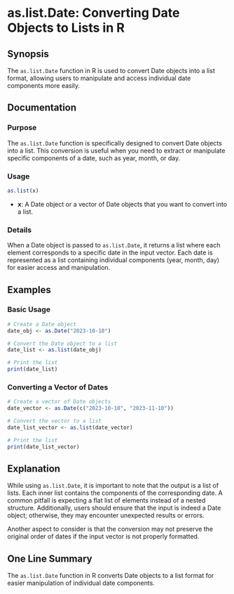 <!--
Meta Description: # as.list.Date: Converting Date Objects to Lists in R ## Synopsis The `as.list.Date` function in R is used to convert Date objects into a list format,...
Meta Keywords: date, list, objects, vector, convert
-->

# as.list.Date: Converting Date Objects to Lists in R

## Synopsis
The `as.list.Date` function in R is used to convert Date objects into a list format, allowing users to manipulate and access individual date components more easily.

## Documentation
### Purpose
The `as.list.Date` function is specifically designed to convert Date objects into a list. This conversion is useful when you need to extract or manipulate specific components of a date, such as year, month, or day.

### Usage
```R
as.list(x)
```

- **x**: A Date object or a vector of Date objects that you want to convert into a list.

### Details
When a Date object is passed to `as.list.Date`, it returns a list where each element corresponds to a specific date in the input vector. Each date is represented as a list containing individual components (year, month, day) for easier access and manipulation.

## Examples
### Basic Usage
```R
# Create a Date object
date_obj <- as.Date("2023-10-10")

# Convert the Date object to a list
date_list <- as.list(date_obj)

# Print the list
print(date_list)
```

### Converting a Vector of Dates
```R
# Create a vector of Date objects
date_vector <- as.Date(c("2023-10-10", "2023-11-10"))

# Convert the vector to a list
date_list_vector <- as.list(date_vector)

# Print the list
print(date_list_vector)
```

## Explanation
While using `as.list.Date`, it is important to note that the output is a list of lists. Each inner list contains the components of the corresponding date. A common pitfall is expecting a flat list of elements instead of a nested structure. Additionally, users should ensure that the input is indeed a Date object; otherwise, they may encounter unexpected results or errors.

Another aspect to consider is that the conversion may not preserve the original order of dates if the input vector is not properly formatted.

## One Line Summary
The `as.list.Date` function in R converts Date objects to a list format for easier manipulation of individual date components.